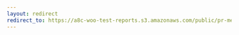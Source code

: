```yaml
---
layout: redirect
redirect_to: https://a8c-woo-test-reports.s3.amazonaws.com/public/pr-merge/37545/e2e/index.html
---
```


